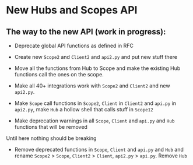 # New Hubs and Scopes API

## The way to the new API (work in progress):

- Deprecate global API functions as defined in RFC
- Create new `Scope2` and `Client2` and `api2.py` and put new stuff there
- Move all the functions from Hub to Scope and make the existing Hub functions call the ones on the scope.
- Make all 40+ integrations work with `Scope2` and `Client2` and new `api2.py`.

- Make `Scope` call functions in `Scope2`, `Client` in `Client2` and `api.py` in `api2.py`, make `Hub` a hollow shell that calls stuff in `Scope12`
- Make deprecation warnings in all `Scope`, `Client` and `api.py` and `Hub` functions that will be removed

Until here nothing should be breaking

- Remove deprecated functions in `Scope`, `Client` and `api.py` and `Hub` and rename `Scope2` > `Scope`, `Client2` > `Client`, `api2.py` > `api.py`. Remove `Hub`